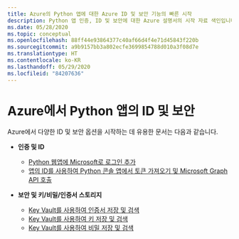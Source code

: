 ```yaml
---
title: Azure의 Python 앱에 대한 Azure ID 및 보안 기능의 빠른 시작
description: Python 앱 인증, ID 및 보안에 대한 Azure 설명서의 시작 자료 색인입니다.
ms.date: 05/28/2020
ms.topic: conceptual
ms.openlocfilehash: 88ff44e93864377c40af66d4f4e71d45843f220b
ms.sourcegitcommit: a9b9157bb3a802ecfe3699854788d010a3f08d7e
ms.translationtype: HT
ms.contentlocale: ko-KR
ms.lasthandoff: 05/29/2020
ms.locfileid: "84207636"
---
```

# <a name="identity-and-security-for-python-apps-on-azure"></a>Azure에서 Python 앱의 ID 및 보안

Azure에서 다양한 ID 및 보안 옵션을 시작하는 데 유용한 문서는 다음과 같습니다.

- **인증 및 ID**
  - [Python 웹앱에 Microsoft로 로그인 추가](/azure/active-directory/develop/quickstart-v2-python-webapp)
  - [앱의 ID를 사용하여 Python 콘솔 앱에서 토큰 가져오기 및 Microsoft Graph API 호출](/azure/active-directory/develop/quickstart-v2-python-daemon)

- **보안 및 키/비밀/인증서 스토리지**
  - [Key Vault를 사용하여 인증서 저장 및 검색](/azure/key-vault/certificates/quick-create-python)
  - [Key Vault를 사용하여 키 저장 및 검색](/azure/key-vault/keys/quick-create-python)
  - [Key Vault를 사용하여 비밀 저장 및 검색](/azure/key-vault/quick-create-python)
